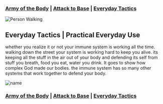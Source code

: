 ### [Army of the Body](./) | [Attack to Base](./attack-to-base) | [Everyday Tactics](./everyday-tactics)

![Person Walking](https://cdn.pixabay.com/photo/2018/09/18/21/08/man-3687274_960_720.jpg)

## Everyday Tactics | Practical Everyday Use

whether you realize it or not your immune system is working all the time. walking down the street your system is working hard to keep you alive. its keeping all the stuff in the air out of your body and defending its self from stuff you breath, food you eat, water you drink. It goes to show how complex God made our bodies. the immune system has so many other systems that work together to defend your body.  

![name](Link)

### [Army of the Body](./) | [Attack to Base](./attack-to-base) | [Everyday Tactics](./everyday-tactics)
